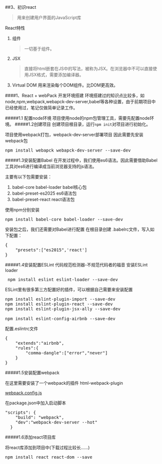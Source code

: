 ##3、初识react

>用来创建用户界面的JavaScript库

React特性

1. 组件
	>一切基于组件。
	
2. JSX
	>直接将html嵌套在JS中的写法，被称为JSX。在浏览器中不可以直接使用JSX格式，需要添加编译器。
	
3. Virtual DOM
	用来渲染每个DOM组件。比DOM更高效。
    
####1、React + webPack 开发环境搭建
环境搭建过的知识点比较多，如node,npm,webpack,webapck-dev-server,babel等各种设置，由于前期项目中已经使用过，笔记仅做简单记录工作。

#####1.1 配置node环境
项目使用node的npm包管理工具，需要先配置node环境。
#####1.2创建项目
创建项目根目录，运行`npm init`对项目进行初始化。

项目使用webpack打包，webpack-dev-server部署项目
因此需要先安装webpack包
<pre>
npm install webapck webapck-dev-server --save-dev
</pre>

#####1.3安装配置Babel
在开发过程中，我们使用es6语法。因此需要借助Babel工具对es6进行编译成当前浏览器支持的js语法。

主要有以下包需要安装：

1. babel-core babel-loader babel核心包
2. babel-preset-es2025 es6语法包
3. babel-preset-react react语法包

使用npm分别安装
<pre>
npm install babel-core babel-loader --save-dev
</pre>

安装包之后，我们还需要对Babel进行配置
在根目录创建 .babelrc文件，写入如下配置：
<pre>
{
	"presets":["es2015",'react']
}
</pre>

#####1.4安装配置ESLint
代码规范检测器-不规范代码者的福音
安装ESLint loader

<pre>
 npm install eslint eslint-loader --save-dev
</pre>

ESLint里有很多第三方配置好的插件，可以根据自己需要来安装配置

<pre>
npm install eslint-plugin-import --save-dev
npm install eslint-plugin-react --save-dev
npm install eslint-plugin-jsx-ally --save-dev

npm install eslint-config-airbnb --save-dev
</pre>

配置.eslintrc文件
<pre>
{
	"extends":"airbnb",
	"rules":{
		"comma-dangle":["error","never"]
	}
}
</pre>

#####1.5安装配置webpack

在这里需要安装了一个webpack的插件 html-webpack-plugin

[webpack.config.js](https://github.com/vikingmute/webpack-react-codes/blob/master/chapter3/part3/webpack.config.js)

在package.json中加入启动脚本
<pre>
"scripts": {
    "build": "webpack",
    "dev":"webpack-dev-server --hot"
  }
</pre>



#####1.6添加react项目库

将react库添加到项目中(下载过程比较长……)
<pre>
npm install react react-dom --save
</pre>


